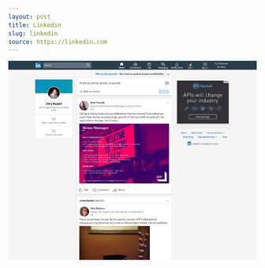 ```yaml
---
layout: post
title: Linkedin
slug: linkedin
source: https://linkedin.com
---
```


<img src="/screenshots/linkedin.png" alt="Linkedin">
